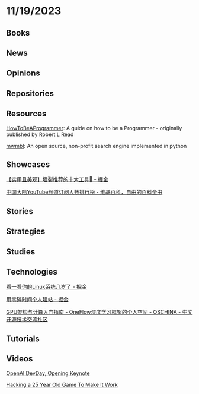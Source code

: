 # 11/19/2023

## Books

## News

## Opinions

## Repositories

## Resources
[HowToBeAProgrammer](https://github.com/braydie/HowToBeAProgrammer): A guide on how to be a Programmer - originally published by Robert L Read

[mwmbl](https://github.com/mwmbl/mwmbl): An open source, non-profit search engine implemented in python

## Showcases
[【实用且美观】墙裂推荐的十大工具🥽 - 掘金](https://juejin.cn/post/7299859799780294707)

[中国大陆YouTube频道订阅人数排行榜 - 维基百科，自由的百科全书](https://zh.wikipedia.org/wiki/%E4%B8%AD%E5%9C%8B%E5%A4%A7%E9%99%B8YouTube%E9%A0%BB%E9%81%93%E8%A8%82%E9%96%B1%E4%BA%BA%E6%95%B8%E6%8E%92%E8%A1%8C%E6%A6%9C)

## Stories

## Strategies

## Studies

## Technologies
[看一看你的Linux系统几岁了 - 掘金](https://juejin.cn/post/7297788345816367156)

[用零碎时间个人建站 - 掘金](https://juejin.cn/post/7201730884373168185)

[GPU架构与计算入门指南 - OneFlow深度学习框架的个人空间 - OSCHINA - 中文开源技术交流社区](https://my.oschina.net/oneflow/blog/10140417)

## Tutorials

## Videos
[OpenAI DevDay, Opening Keynote](https://www.youtube.com/watch?v=U9mJuUkhUzk)

[Hacking a 25 Year Old Game To Make It Work](https://www.youtube.com/watch?v=eQOOx4mmY6I)

